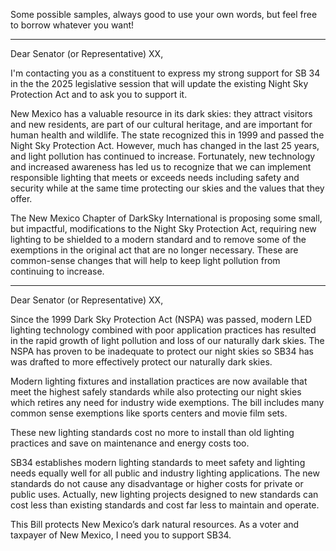 Some possible samples, always good to use your own words, but feel free to borrow whatever you want!

******
Dear Senator (or Representative)  XX,

I'm contacting you as a constituent to express my strong support for SB 34 in the the 2025 legislative session that will update the existing Night Sky Protection Act and to ask you to support it.

New Mexico has a valuable resource in its dark skies: they attract visitors and new residents, are part of our cultural heritage, and are important for human health and wildlife. The state recognized this in 1999 and passed the Night Sky Protection Act. However, much has changed in the last 25 years, and light pollution has continued to increase.  Fortunately, new technology and increased awareness has led us to recognize that we can implement responsible lighting that meets or exceeds needs including safety and security while at the same time protecting our skies and the values that they offer.

The New Mexico Chapter of DarkSky International is proposing some small, but impactful, modifications to the Night Sky Protection Act, requiring new lighting to be shielded to a modern standard and to remove some of the exemptions in the original act that are no longer necessary.  These are common-sense changes that will help to keep light pollution from continuing to increase.


******
Dear Senator (or Representative)  XX,

Since the 1999 Dark Sky Protection Act (NSPA) was passed, modern LED lighting technology combined with poor application practices has resulted in the rapid growth of light pollution and loss of our naturally dark skies. The NSPA has proven to be inadequate to protect our night skies so SB34 has was drafted to more effectively protect our naturally dark skies. 

Modern lighting fixtures and installation practices are now available that meet the highest safely standards while also protecting our night skies which retires any need for industry wide exemptions. The bill includes many common sense exemptions like sports centers and movie film sets. 

These new lighting standards cost no more to install than old lighting practices and save on maintenance and energy costs too. 

SB34 establishes modern lighting standards to meet safety and lighting needs equally well for all public and industry lighting applications. The new standards do not cause any disadvantage or higher costs for private or public uses. Actually,  new lighting projects designed to new standards can cost less than existing standards and cost far less to maintain and operate.

This Bill protects New Mexico’s dark natural resources. As a voter and taxpayer of New Mexico, I need you to support SB34.




